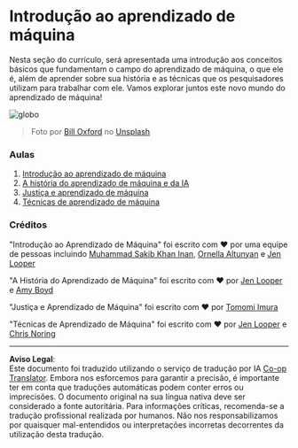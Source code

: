 <!--
CO_OP_TRANSLATOR_METADATA:
{
  "original_hash": "cf8ecc83f28e5b98051d2179eca08e08",
  "translation_date": "2025-09-03T17:33:50+00:00",
  "source_file": "1-Introduction/README.md",
  "language_code": "pt"
}
-->
# Introdução ao aprendizado de máquina

Nesta seção do currículo, será apresentada uma introdução aos conceitos básicos que fundamentam o campo do aprendizado de máquina, o que ele é, além de aprender sobre sua história e as técnicas que os pesquisadores utilizam para trabalhar com ele. Vamos explorar juntos este novo mundo do aprendizado de máquina!

![globo](../../../translated_images/globe.59f26379ceb40428672b4d9a568044618a2bf6292ecd53a5c481b90e3fa805eb.pt.jpg)
> Foto por <a href="https://unsplash.com/@bill_oxford?utm_source=unsplash&utm_medium=referral&utm_content=creditCopyText">Bill Oxford</a> no <a href="https://unsplash.com/s/photos/globe?utm_source=unsplash&utm_medium=referral&utm_content=creditCopyText">Unsplash</a>
  
### Aulas

1. [Introdução ao aprendizado de máquina](1-intro-to-ML/README.md)
1. [A história do aprendizado de máquina e da IA](2-history-of-ML/README.md)
1. [Justiça e aprendizado de máquina](3-fairness/README.md)
1. [Técnicas de aprendizado de máquina](4-techniques-of-ML/README.md)

### Créditos

"Introdução ao Aprendizado de Máquina" foi escrito com ♥️ por uma equipe de pessoas incluindo [Muhammad Sakib Khan Inan](https://twitter.com/Sakibinan), [Ornella Altunyan](https://twitter.com/ornelladotcom) e [Jen Looper](https://twitter.com/jenlooper)

"A História do Aprendizado de Máquina" foi escrito com ♥️ por [Jen Looper](https://twitter.com/jenlooper) e [Amy Boyd](https://twitter.com/AmyKateNicho)

"Justiça e Aprendizado de Máquina" foi escrito com ♥️ por [Tomomi Imura](https://twitter.com/girliemac) 

"Técnicas de Aprendizado de Máquina" foi escrito com ♥️ por [Jen Looper](https://twitter.com/jenlooper) e [Chris Noring](https://twitter.com/softchris)

---

**Aviso Legal**:  
Este documento foi traduzido utilizando o serviço de tradução por IA [Co-op Translator](https://github.com/Azure/co-op-translator). Embora nos esforcemos para garantir a precisão, é importante ter em conta que traduções automáticas podem conter erros ou imprecisões. O documento original na sua língua nativa deve ser considerado a fonte autoritária. Para informações críticas, recomenda-se a tradução profissional realizada por humanos. Não nos responsabilizamos por quaisquer mal-entendidos ou interpretações incorretas decorrentes da utilização desta tradução.